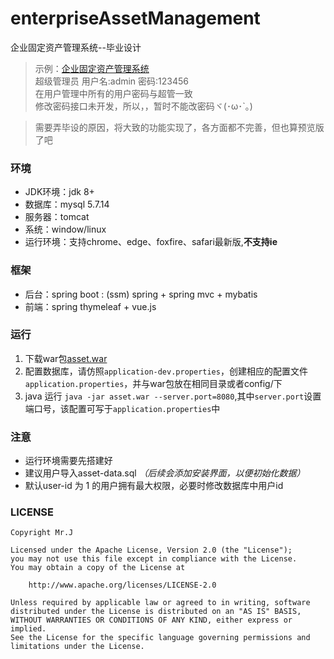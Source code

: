 # enterpriseAssetManagement
企业固定资产管理系统--毕业设计

> 示例：[企业固定资产管理系统](http://www.kurome.xin:8080/)  
超级管理员 用户名:admin 密码:123456  
在用户管理中所有的用户密码与超管一致  
修改密码接口未开发，所以，，暂时不能改密码ヾ(･ω･`｡)


> 需要弄毕设的原因，将大致的功能实现了，各方面都不完善，但也算预览版了吧

### 环境
- JDK环境：jdk 8+
- 数据库：mysql 5.7.14
- 服务器：tomcat
- 系统：window/linux
- 运行环境：支持chrome、edge、foxfire、safari最新版,**不支持ie**

### 框架
- 后台：spring boot : (ssm) spring + spring mvc + mybatis
- 前端：spring thymeleaf + vue.js

### 运行

1. 下载war包[asset.war](https://raw.githubusercontent.com/JiangTJ/enterpriseAssetManagement/master/other/asset.war) 
1. 配置数据库，请仿照`application-dev.properties`，创建相应的配置文件`application.properties`，并与war包放在相同目录或者config/下
1. java 运行 `java -jar asset.war --server.port=8080`,其中`server.port`设置端口号，该配置可写于`application.properties`中

### 注意
- 运行环境需要先搭建好
- 建议用户导入asset-data.sql _（后续会添加安装界面，以便初始化数据）_
- 默认user-id 为 1 的用户拥有最大权限，必要时修改数据库中用户id

### LICENSE
```
Copyright Mr.J

Licensed under the Apache License, Version 2.0 (the "License");
you may not use this file except in compliance with the License.
You may obtain a copy of the License at

    http://www.apache.org/licenses/LICENSE-2.0

Unless required by applicable law or agreed to in writing, software
distributed under the License is distributed on an "AS IS" BASIS,
WITHOUT WARRANTIES OR CONDITIONS OF ANY KIND, either express or implied.
See the License for the specific language governing permissions and
limitations under the License.
```

